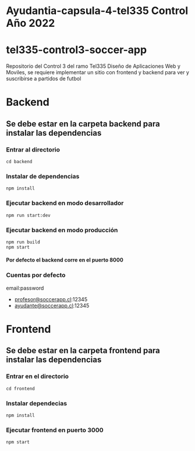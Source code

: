 # Ayudantia-capsula-4-tel335 Control Año 2022

# tel335-control3-soccer-app
Repositorio del Control 3 del ramo Tel335 Diseño de Aplicaciones Web y Moviles, se requiere implementar un sitio con frontend y backend para ver y suscribirse a partidos de futbol
# Backend
## Se debe estar en la carpeta backend para instalar las dependencias

### Entrar al directorio
`cd backend`


### Instalar de dependencias
`npm install`

### Ejecutar backend en modo desarrollador
`npm run start:dev`

### Ejecutar backend en modo producción
`npm run build`
<br/>
`npm start`

#### Por defecto el backend corre en el puerto 8000

### Cuentas por defecto

email:password
- profesor@soccerapp.cl:12345
- ayudante@soccerapp.cl:12345

# Frontend

## Se debe estar en la carpeta frontend para instalar las dependencias

### Entrar en el directorio
`cd frontend`

### Instalar dependecias
`npm install`

### Ejecutar frontend en puerto 3000
`npm start`

